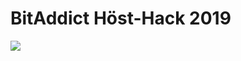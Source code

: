 # BitAddict Höst-Hack 2019
![](http://clipart-library.com/images_k/cute-cat-transparent/cute-cat-transparent-20.png)
